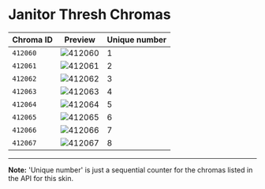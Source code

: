 # Janitor Thresh Chromas

| Chroma ID | Preview | Unique number |
|---|---|---|
| `412060` | ![412060](https://raw.communitydragon.org/latest/plugins/rcp-be-lol-game-data/global/default/v1/champion-chroma-images/412/412060.png) | 1 |
| `412061` | ![412061](https://raw.communitydragon.org/latest/plugins/rcp-be-lol-game-data/global/default/v1/champion-chroma-images/412/412061.png) | 2 |
| `412062` | ![412062](https://raw.communitydragon.org/latest/plugins/rcp-be-lol-game-data/global/default/v1/champion-chroma-images/412/412062.png) | 3 |
| `412063` | ![412063](https://raw.communitydragon.org/latest/plugins/rcp-be-lol-game-data/global/default/v1/champion-chroma-images/412/412063.png) | 4 |
| `412064` | ![412064](https://raw.communitydragon.org/latest/plugins/rcp-be-lol-game-data/global/default/v1/champion-chroma-images/412/412064.png) | 5 |
| `412065` | ![412065](https://raw.communitydragon.org/latest/plugins/rcp-be-lol-game-data/global/default/v1/champion-chroma-images/412/412065.png) | 6 |
| `412066` | ![412066](https://raw.communitydragon.org/latest/plugins/rcp-be-lol-game-data/global/default/v1/champion-chroma-images/412/412066.png) | 7 |
| `412067` | ![412067](https://raw.communitydragon.org/latest/plugins/rcp-be-lol-game-data/global/default/v1/champion-chroma-images/412/412067.png) | 8 |

---

**Note:** 'Unique number' is just a sequential counter for the chromas listed in the API for this skin.
